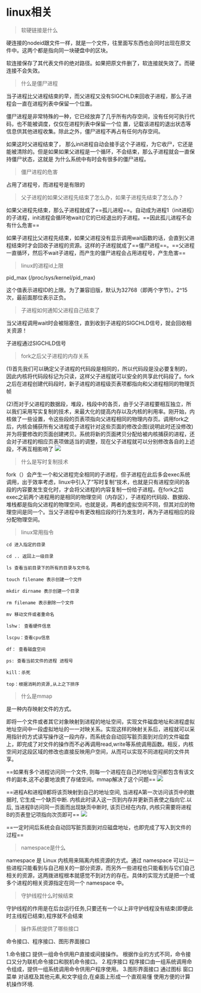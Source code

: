 # linux相关
> 软硬链接是什么

硬连接的nodeid跟文件一样，就是一个文件，往里面写东西也会同时出现在原文件中。这两个都是指向同一块硬盘中的区块。

软连接保存了其代表文件的绝对路径。如果把原文件删了，软连接就失效了。而硬连接不会失效。

> 什么是僵尸进程

当子进程比父进程结束的早，而父进程又没有SIGCHLD来回收子进程，那么子进程会一直在进程列表中保留一个位置。

僵尸进程是非常特殊的一种，它已经放弃了几乎所有内存空间，没有任何可执行代码，也不能被调度，仅仅在进程列表中保留一个位 置，记载该进程的退出状态等信息供其他进程收集。除此之外，僵尸进程不再占有任何内存空间。

如果这时父进程结束了， 那么init进程自动会接手这个子进程，为它收尸，它还是能被清除的。但是如果如果父进程是一个循环，不会结束，那么子进程就会一直保持僵尸状态，这就是 为什么系统中有时会有很多的僵尸进程。

> 僵尸进程的危害

占用了进程号，而进程号是有限的

> 父子进程的如果父进程先结束了怎么办，如果子进程先结束了怎么办？ 

如果父进程先结束，那么子进程就成了==孤儿进程==。自动成为进程1（init进程）的子进程，init进程会循环地wait()它的已经退出的子进程。==因此孤儿进程不会有什么危害==

如果子进程比父进程先结束，如果父进程没有显示调用wait函数的话，会直到父进程结束时才会回收子进程的资源。这样的子进程就成了==僵尸进程==。==父进程一直循环，然后不wait子进程，而产生的僵尸进程会占用进程号，产生危害==

> linux的进程id上限

pid_max (/proc/sys/kernel/pid_max)

这个值表示进程ID的上限。为了兼容旧版，默认为32768（即两个字节）。2^15次，最前面那位表示正负。

> 子进程如何通知父进程自己结束了 

当父进程调用wait时会被阻塞住，直到收到子进程的SIGCHLD信号，就会回收相关资源！

子进程通过SIGCHLD信号

> fork之后父子进程的内存关系 

(1)首先我们可以确定父子进程的代码段是相同的，所以代码段是没必要复制的，因此内核将代码段标记为只读，这样父子进程就可以安全的共享此代码段了。fork之后在进程创建代码段时，新子进程的进程级页表项都指向和父进程相同的物理页帧

(2)而对于父进程的数据段，堆段，栈段中的各页，由于父子进程要相互独立，所以我们采用写实复制的技术，来最大化的提高内存以及内核的利用率。刚开始，内核做了一些设置，令这些段的页表项指向父进程相同的物理内存页。调用fork之后，内核会捕获所有父进程或子进程针对这些页面的修改企图(说明此时还没修改)并为将要修改的页面创建拷贝。系统将新的页面拷贝分配给被内核捕获的进程，还会对子进程的相应页表项做适当的调整，现在父子进程就可以分别修改各自的上述段，不再互相影响了
![](https://gitee.com/super-jimwang/img/raw/master/img/20210315172306.png)

> 什么是写时复制技术

fork（）会产生一个和父进程完全相同的子进程，但子进程在此后多会exec系统调用，出于效率考虑，linux中引入了“写时复制“技术，也就是只有进程空间的各段的内容要发生变化时，才会将父进程的内容复制一份给子进程。在fork之后exec之前两个进程用的是相同的物理空间（内存区），子进程的代码段、数据段、堆栈都是指向父进程的物理空间，也就是说，两者的虚拟空间不同，但其对应的物理空间是同一个。当父子进程中有更改相应段的行为发生时，再为子进程相应的段分配物理空间。

> linux常用指令

```
cd 进入指定的目录

cd .. 返回上一级目录

ls 查看当前目录下的所有的目录与文件名

touch filename 表示创建一个文件

mkdir dirname 表示创建一个目录

rm filename 表示删除一个文件

mv 移动文件或者重命名

lshw： 查看硬件信息

lscpu：查看cpu信息

df： 查看磁盘空间

ps: 查看当前文件的进程 进程号

kill：杀死

top：根据消耗的资源,从上之下排序
```

> 什么是mmap

是一种内存映射文件的方式。

即将一个文件或者其它对象映射到进程的地址空间，实现文件磁盘地址和进程虚拟地址空间中一段虚拟地址的一一对映关系。实现这样的映射关系后，进程就可以采用指针的方式读写操作这一段内存，而系统会自动回写脏页面到对应的文件磁盘上，即完成了对文件的操作而不必再调用read,write等系统调用函数。相反，内核空间对这段区域的修改也直接反映用户空间，从而可以实现不同进程间的文件共享。

==如果有多个进程访问同一个文件, 则每一个进程在自己的地址空间都包含有该文件的副本,这不必要地浪费了存储空间。mmap解决了这个问题==
![](https://gitee.com/super-jimwang/img/raw/master/img/20210314095926.png)

==进程A和进程B都将该页映射到自己的地址空间, 当进程A第一次访问该页中的数据时, 它生成一个缺页中断. 内核此时读入这一页到内存并更新页表使之指向它.以后, 当进程B访问同一页面而出现缺页中断时, 该页已经在内存, 内核只需要将进程B的页表登记项指向次页即可==
![](https://gitee.com/super-jimwang/img/raw/master/img/20210314095957.png)

==一定时间后系统会自动回写脏页面到对应磁盘地址，也即完成了写入到文件的过程==

> namespace是什么

namespace 是 Linux 内核用来隔离内核资源的方式。通过 namespace 可以让一些进程只能看到与自己相关的一部分资源，而另外一些进程也只能看到与它们自己相关的资源，这两拨进程根本就感觉不到对方的存在。具体的实现方式是把一个或多个进程的相关资源指定在同一个 namespace 中。

> 守护线程什么时候结束

守护线程的作用是在后台运行任务,只要还有一个以上非守护线程没有结束(即便此时主线程已结束),程序就不会结束

> 操作系统提供了哪些接口

命令接口、程序接口、图形界面接口

1.命令接口
提供一组命令供用户直接或间接操作。
根据作业的方式不同，命令接口又分为联机命令接口和脱机命令接口。
2.程序接口
程序接口由一组系统调用命令组成，提供一组系统调用命令供用户程序使用。
3.图形界面接口
通过图标 窗口 菜单 对话框及其他元素,和文字组合,在桌面上形成一个直观易懂 使用方便的计算机操作环境.